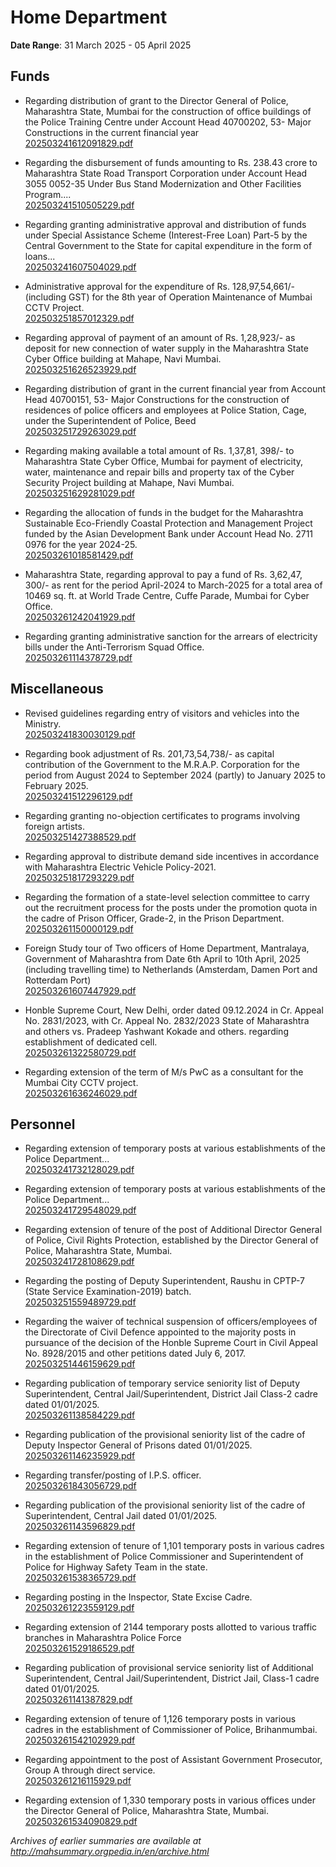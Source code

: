 # Home Department

**Date Range**: 31 March 2025 - 05 April 2025


## Funds
- Regarding distribution of grant to the Director General of Police, Maharashtra State, Mumbai for the construction of office buildings of the Police Training Centre under Account Head 40700202, 53- Major Constructions in the current financial year\
  [202503241612091829.pdf](https://gr.maharashtra.gov.in/Site/Upload/Government%20Resolutions/English/202503241612091829.pdf)

- Regarding the disbursement of funds amounting to Rs. 238.43 crore to Maharashtra State Road Transport Corporation under Account Head 3055 0052-35 Under Bus Stand Modernization and Other Facilities Program....\
  [202503241510505229.pdf](https://gr.maharashtra.gov.in/Site/Upload/Government%20Resolutions/English/202503241510505229.pdf)

- Regarding granting administrative approval and distribution of funds under Special Assistance Scheme (Interest-Free Loan) Part-5 by the Central Government to the State for capital expenditure in the form of loans...\
  [202503241607504029.pdf](https://gr.maharashtra.gov.in/Site/Upload/Government%20Resolutions/English/202503241607504029.pdf)

- Administrative approval for the expenditure of Rs. 128,97,54,661/- (including GST) for the 8th year of Operation  Maintenance of Mumbai CCTV Project.\
  [202503251857012329.pdf](https://gr.maharashtra.gov.in/Site/Upload/Government%20Resolutions/English/202503251857012329.pdf)

- Regarding approval of payment of an amount of Rs. 1,28,923/- as deposit for new connection of water supply in the Maharashtra State Cyber Office building at Mahape, Navi Mumbai.\
  [202503251626523929.pdf](https://gr.maharashtra.gov.in/Site/Upload/Government%20Resolutions/English/202503251626523929.pdf)

- Regarding distribution of grant in the current financial year from Account Head 40700151, 53- Major Constructions for the construction of residences of police officers and employees at Police Station, Cage, under the Superintendent of Police, Beed\
  [202503251729263029.pdf](https://gr.maharashtra.gov.in/Site/Upload/Government%20Resolutions/English/202503251729263029.pdf)

- Regarding making available a total amount of Rs. 1,37,81, 398/- to Maharashtra State Cyber Office, Mumbai for payment of electricity, water, maintenance and repair bills and property tax of the Cyber Security Project building at Mahape, Navi Mumbai.\
  [202503251629281029.pdf](https://gr.maharashtra.gov.in/Site/Upload/Government%20Resolutions/English/202503251629281029.pdf)

- Regarding the allocation of funds in the budget for the Maharashtra Sustainable Eco-Friendly Coastal Protection and Management Project funded by the Asian Development Bank under Account Head No. 2711 0976 for the year 2024-25.\
  [202503261018581429.pdf](https://gr.maharashtra.gov.in/Site/Upload/Government%20Resolutions/English/202503261018581429....pdf)

- Maharashtra State, regarding approval to pay a fund of Rs. 3,62,47, 300/- as rent for the period April-2024 to March-2025 for a total area of 10469 sq. ft. at World Trade Centre, Cuffe Parade, Mumbai for Cyber Office.\
  [202503261242041929.pdf](https://gr.maharashtra.gov.in/Site/Upload/Government%20Resolutions/English/202503261242041929.pdf)

- Regarding granting administrative sanction for the arrears of electricity bills under the Anti-Terrorism Squad Office.\
  [202503261114378729.pdf](https://gr.maharashtra.gov.in/Site/Upload/Government%20Resolutions/English/202503261114378729.pdf)

## Miscellaneous
- Revised guidelines regarding entry of visitors and vehicles into the Ministry.\
  [202503241830030129.pdf](https://gr.maharashtra.gov.in/Site/Upload/Government%20Resolutions/English/202503241830030129.pdf)

- Regarding book adjustment of Rs. 201,73,54,738/- as capital contribution of the Government to the M.R.A.P. Corporation for the period from August 2024 to September 2024 (partly) to January 2025 to February 2025.\
  [202503241512296129.pdf](https://gr.maharashtra.gov.in/Site/Upload/Government%20Resolutions/English/202503241512296129.pdf)

- Regarding granting no-objection certificates to programs involving foreign artists.\
  [202503251427388529.pdf](https://gr.maharashtra.gov.in/Site/Upload/Government%20Resolutions/English/202503251427388529.pdf)

- Regarding approval to distribute demand side incentives in accordance with Maharashtra Electric Vehicle Policy-2021.\
  [202503251817293229.pdf](https://gr.maharashtra.gov.in/Site/Upload/Government%20Resolutions/English/202503251817293229.pdf)

- Regarding the formation of a state-level selection committee to carry out the recruitment process for the posts under the promotion quota in the cadre of Prison Officer, Grade-2, in the Prison Department.\
  [202503261150000129.pdf](https://gr.maharashtra.gov.in/Site/Upload/Government%20Resolutions/English/202503261150000129.pdf)

- Foreign Study tour of Two officers of Home Department, Mantralaya, Government of Maharashtra from Date 6th April to 10th April, 2025 (including travelling time) to Netherlands (Amsterdam, Damen Port and Rotterdam Port)\
  [202503261607447929.pdf](https://gr.maharashtra.gov.in/Site/Upload/Government%20Resolutions/English/202503261607447929.....pdf)

- Honble Supreme Court, New Delhi, order dated 09.12.2024 in Cr. Appeal No. 2831/2023, with Cr. Appeal No. 2832/2023 State of Maharashtra and others vs. Pradeep Yashwant Kokade and others. regarding establishment of dedicated cell.\
  [202503261322580729.pdf](https://gr.maharashtra.gov.in/Site/Upload/Government%20Resolutions/English/202503261322580729.pdf)

- Regarding extension of the term of M/s PwC as a consultant for the Mumbai City CCTV project.\
  [202503261636246029.pdf](https://gr.maharashtra.gov.in/Site/Upload/Government%20Resolutions/English/202503261636246029.pdf)

## Personnel
- Regarding extension of temporary posts at various establishments of the Police Department...\
  [202503241732128029.pdf](https://gr.maharashtra.gov.in/Site/Upload/Government%20Resolutions/English/202503241732128029.pdf)

- Regarding extension of temporary posts at various establishments of the Police Department...\
  [202503241729548029.pdf](https://gr.maharashtra.gov.in/Site/Upload/Government%20Resolutions/English/202503241729548029.pdf)

- Regarding extension of tenure of the post of Additional Director General of Police, Civil Rights Protection, established by the Director General of Police, Maharashtra State, Mumbai.\
  [202503241728108629.pdf](https://gr.maharashtra.gov.in/Site/Upload/Government%20Resolutions/English/202503241728108629.pdf)

- Regarding the posting of Deputy Superintendent, Raushu in CPTP-7 (State Service Examination-2019) batch.\
  [202503251559489729.pdf](https://gr.maharashtra.gov.in/Site/Upload/Government%20Resolutions/English/202503251559489729.pdf)

- Regarding the waiver of technical suspension of officers/employees of the Directorate of Civil Defence appointed to the majority posts in pursuance of the decision of the Honble Supreme Court in Civil Appeal No. 8928/2015 and other petitions dated July 6, 2017.\
  [202503251446159629.pdf](https://gr.maharashtra.gov.in/Site/Upload/Government%20Resolutions/English/202503251446159629.pdf)

- Regarding publication of temporary service seniority list of Deputy Superintendent, Central Jail/Superintendent, District Jail Class-2 cadre dated 01/01/2025.\
  [202503261138584229.pdf](https://gr.maharashtra.gov.in/Site/Upload/Government%20Resolutions/English/202503261138584229.pdf)

- Regarding publication of the provisional seniority list of the cadre of Deputy Inspector General of Prisons dated 01/01/2025.\
  [202503261146235929.pdf](https://gr.maharashtra.gov.in/Site/Upload/Government%20Resolutions/English/202503261146235929.pdf)

- Regarding transfer/posting of I.P.S. officer.\
  [202503261843056729.pdf](https://gr.maharashtra.gov.in/Site/Upload/Government%20Resolutions/English/202503261843056729.pdf)

- Regarding publication of the provisional seniority list of the cadre of Superintendent, Central Jail dated 01/01/2025.\
  [202503261143596829.pdf](https://gr.maharashtra.gov.in/Site/Upload/Government%20Resolutions/English/202503261143596829.pdf)

- Regarding extension of tenure of 1,101 temporary posts in various cadres in the establishment of Police Commissioner and Superintendent of Police for Highway Safety Team in the state.\
  [202503261538365729.pdf](https://gr.maharashtra.gov.in/Site/Upload/Government%20Resolutions/English/202503261538365729.pdf)

- Regarding posting in the Inspector, State Excise Cadre.\
  [202503261223559129.pdf](https://gr.maharashtra.gov.in/Site/Upload/Government%20Resolutions/English/202503261223559129.pdf)

- Regarding extension of 2144 temporary posts allotted to various traffic branches in Maharashtra Police Force\
  [202503261529186529.pdf](https://gr.maharashtra.gov.in/Site/Upload/Government%20Resolutions/English/202503261529186529.pdf)

- Regarding publication of provisional service seniority list of Additional Superintendent, Central Jail/Superintendent, District Jail, Class-1 cadre dated 01/01/2025.\
  [202503261141387829.pdf](https://gr.maharashtra.gov.in/Site/Upload/Government%20Resolutions/English/202503261141387829.pdf)

- Regarding extension of tenure of 1,126 temporary posts in various cadres in the establishment of Commissioner of Police, Brihanmumbai.\
  [202503261542102929.pdf](https://gr.maharashtra.gov.in/Site/Upload/Government%20Resolutions/English/202503261542102929.pdf)

- Regarding appointment to the post of Assistant Government Prosecutor, Group A through direct service.\
  [202503261216115929.pdf](https://gr.maharashtra.gov.in/Site/Upload/Government%20Resolutions/English/202503261216115929.pdf)

- Regarding extension of 1,330 temporary posts in various offices under the Director General of Police, Maharashtra State, Mumbai.\
  [202503261534090829.pdf](https://gr.maharashtra.gov.in/Site/Upload/Government%20Resolutions/English/202503261534090829.pdf)


*Archives of earlier summaries are available at http://mahsummary.orgpedia.in/en/archive.html*